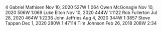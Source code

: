 4   Gabriel Mathisen   Nov 10, 2020   527W   1:064   Owen McGonagle   Nov 10, 2020   506W   1:069   Luke Elton   Nov 10, 2020   444W   1:1122   Rob Fullerton   Jul 28, 2020   464W   1:2238   John Jeffries   Aug 4, 2020   344W   1:3857   Steve Tappan   Dec 1, 2020   280W   1:47114   Tim Johnson   Feb 26, 2018   208W   2:34